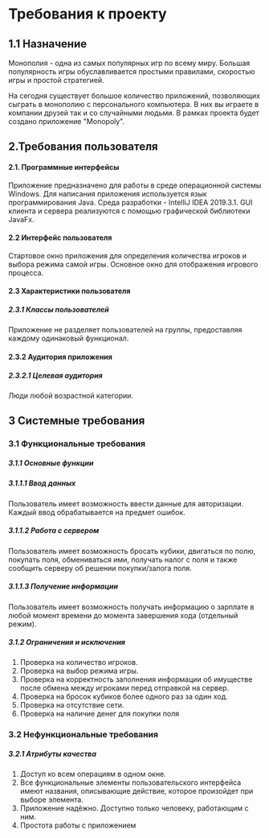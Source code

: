 # Требования к проекту
 
## 1.1 Назначение

Монополия - одна из самых популярных игр по всему миру. Большая популярность игры обуславливается простыми правилами, скоростью игры и простой стратегией. 

На сегодня существует большое количество приложений, позволяющих сыграть в монополию с персонального компьютера. В них вы играете в компании друзей так и со случайными людьми. 
В рамках проекта будет создано приложение "Monopoly". 

## 2.Требования пользователя

#### 2.1. Программные интерфейсы

Приложение предназначено для работы в среде операционной системы Windows. Для написания приложения используется язык программирования Java. Среда разработки - IntelliJ IDEA 2019.3.1. GUI клиента и сервера реализуются с помощью графической библиотеки JavaFx.  

#### 2.2 Интерфейс пользователя

Стартовое окно приложения для определения количества игроков и выбора режима самой игры. Основное окно для отображения игрового процесса. 

#### 2.3 Характеристики пользователя

##### 2.3.1 Классы пользователей

Приложение не разделяет пользователей на группы, предоставляя каждому одинаковый функционал. 

#### 2.3.2 Аудитория приложения

##### 2.3.2.1 Целевая аудитория

Люди любой возрастной категории. 

## 3 Системные требования

### 3.1 Функциональные требования

##### 3.1.1 Основные функции

##### 3.1.1.1 Ввод данных

Пользователь имеет возможность ввести данные для авторизации. Каждый ввод обрабатывается на предмет ошибок. 

##### 3.1.1.2 Работа с сервером

Пользователь имеет возможность бросать кубики, двигаться по полю, покупать поля, обмениваться ими, получать налог с поля и также сообщить серверу об решении покупки/залога поля. 

##### 3.1.1.3 Получение информации

Пользователь имеет возможность получать информацию о зарплате в любой момент времени до момента завершения хода (отдельный режим). 

##### 3.1.2 Ограничения и исключения

1. Проверка на количество игроков. 
2. Проверка на выбор режима игры. 
3. Проверка на корректность заполнения информации об имуществе после обмена между игроками перед отправкой на сервер. 
4. Проверка на бросок кубиков более одного раз за один ход. 
5. Проверка на отсутствие сети. 
6. Проверка на наличие денег для покупки поля 

### 3.2 Нефункциональные требования

##### 3.2.1 Атрибуты качества

1. Доступ ко всем операциям в одном окне. 
2. Все функциональные элементы пользовательского интерфейса имеют названия, описывающие действие, которое произойдет при выборе элемента.
3. Приложение надѐжно. Доступно только человеку, работающим с ним. 
4. Простота работы с приложением 
 
 